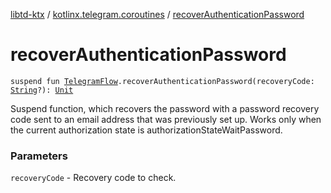 [libtd-ktx](../index.md) / [kotlinx.telegram.coroutines](index.md) / [recoverAuthenticationPassword](./recover-authentication-password.md)

# recoverAuthenticationPassword

`suspend fun `[`TelegramFlow`](../kotlinx.telegram.core/-telegram-flow/index.md)`.recoverAuthenticationPassword(recoveryCode: `[`String`](https://kotlinlang.org/api/latest/jvm/stdlib/kotlin/-string/index.html)`?): `[`Unit`](https://kotlinlang.org/api/latest/jvm/stdlib/kotlin/-unit/index.html)

Suspend function, which recovers the password with a password recovery code sent to an email
address that was previously set up. Works only when the current authorization state is
authorizationStateWaitPassword.

### Parameters

`recoveryCode` - Recovery code to check.